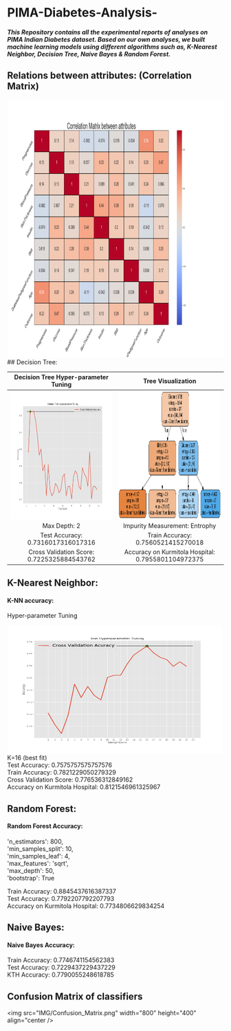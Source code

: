 # PIMA-Diabetes-Analysis-

##### This Repository contains all the experimental reports of analyses on PIMA Indian Diabetes dataset. Based on our own analyses, we built machine learning models using different algorithms such as, K-Nearest Neighbor, Decision Tree, Naive Bayes & Random Forest.


## Relations between attributes: (Correlation Matrix)
<img src="IMG/co_relation.png" width="1000" height="600" />
## Decision Tree:

Decision Tree Hyper-parameter Tuning | Tree Visualization 
:-------------------------:|:-------------------------:
<img src="IMG/Decision Tree Hyperparameter Tuning.png" width="500" height="300" align="center" /> | <img src="/IMG/tree.png" width="500" height="300" align="center" />
Max Depth: 2 | Impurity Measurement: Entrophy 
Test Accuracy: 0.7316017316017316 | Train Accuracy: 0.7560521415270018 
Cross Validation Score: 0.7225325884543762 | Accuracy on  Kurmitola Hospital: 0.7955801104972375 <br/>

## K-Nearest Neighbor:

#### K-NN accuracy:

Hyper-parameter Tuning

<img src="/IMG/knn Hyperparameter Tuning1.png" width="500" height="300" align="center" />
K=16 (best fit) <br/>
Test Accuracy: 0.7575757575757576 <br/>
Train Accuracy: 0.7821229050279329 <br/>
Cross Validation Score: 0.776536312849162 <br/>
Accuracy on  Kurmitola Hospital: 0.8121546961325967 <br/>

## Random Forest:

#### Random Forest Accuracy:
'n_estimators': 800, <br/>
'min_samples_split': 10, <br/>
'min_samples_leaf': 4, <br/>
'max_features': 'sqrt', <br/>
'max_depth': 50, <br/>
'bootstrap': True <br/>

Train Accuracy: 0.8845437616387337 <br/>
Test Accuracy: 0.7792207792207793 <br/>
Accuracy on Kurmitola Hospital: 0.7734806629834254 <br/>


## Naive Bayes:

#### Naive Bayes Accuracy:

Train Accuracy: 0.7746741154562383 <br/>
Test Accuracy: 0.7229437229437229 <br/>
KTH Accuracy: 0.7790055248618785


## Confusion Matrix of classifiers

<img src="IMG/Confusion_Matrix.png" width="800" height="400" align="center />


